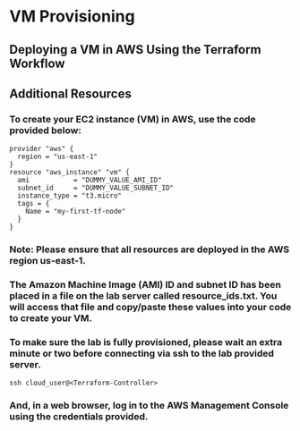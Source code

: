 # VM Provisioning
## Deploying a VM in AWS Using the Terraform Workflow
## Additional Resources
### To create your EC2 instance (VM) in AWS, use the code provided below:

    provider "aws" {
      region = "us-east-1"
    }
    resource "aws_instance" "vm" {
      ami           = "DUMMY_VALUE_AMI_ID"
      subnet_id     = "DUMMY_VALUE_SUBNET_ID"
      instance_type = "t3.micro"
      tags = {
        Name = "my-first-tf-node"
      }
    }
    
### **Note: Please ensure that all resources are deployed in the AWS region us-east-1.**

### The Amazon Machine Image (AMI) ID and subnet ID has been placed in a file on the lab server called resource_ids.txt. You will access that file and copy/paste these values into your code to create your VM.

### To make sure the lab is fully provisioned, please wait an extra minute or two before connecting via ssh to the lab provided server.

    ssh cloud_user@<Terraform-Controller>
    
### And, in a web browser, log in to the AWS Management Console using the credentials provided.
